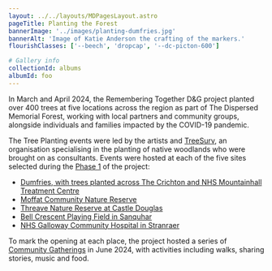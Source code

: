 ```yaml
---
layout: ../../layouts/MDPagesLayout.astro
pageTitle: Planting the Forest
bannerImage: '../images/planting-dumfries.jpg'
bannerAlt: 'Image of Katie Anderson the crafting of the markers.'
flourishClasses: ['--beech', 'dropcap', '--dc-picton-600']

# Gallery info
collectionId: albums
albumId: foo
---
```


In March and April 2024, the Remembering Together D&G project planted over 400 trees at five locations across the region as part of The Dispersed Memorial Forest, working with local partners and community groups, alongside individuals and families impacted by the COVID-19 pandemic.

The Tree Planting events were led by the artists and <a href="https://www.treesurv.co.uk/">TreeSurv</a>, an organisation specialising in the planting of native woodlands who were brought on as consultants. Events were hosted at each of the five sites selected during the <a href="./phase-1">Phase 1</a> of the project:

- <a href="../events/dumfries">Dumfries, with trees planted across The Crichton and NHS Mountainhall Treatment Centre</a>
- <a href="../events/moffat">Moffat Community Nature Reserve</a>
- <a href="../events/castle-douglas">Threave Nature Reserve at Castle Douglas</a>
- <a href="../events/sanquhar">Bell Crescent Playing Field in Sanquhar</a>
- <a href="../events/stranraer">NHS Galloway Community Hospital in Stranraer</a>

To mark the opening at each place, the project hosted a series of <a href="../events/">Community Gatherings</a> in June 2024, with activities including walks, sharing stories, music and food.
